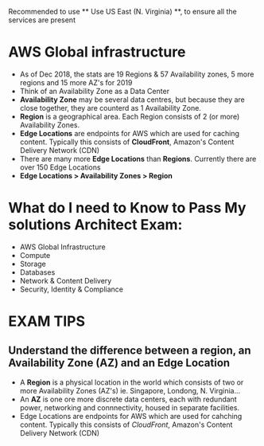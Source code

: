 Recommended to use ** Use US East (N. Virginia) **,  to ensure all the services are present

# AWS Global infrastructure
* As of Dec 2018,  the stats are 19 Regions & 57 Availability zones,  5 more regions and 15 more AZ's for 2019
* Think of an Availability Zone as a Data Center
* **Availability Zone** may be several data centres, but because they are close together, they are counterd as 1 Availability Zone.
* **Region** is a geographical area.  Each Region consists of 2 (or more) Availability Zones.
* **Edge Locations** are endpoints for AWS which are used for caching content.  Typically this consists of **CloudFront**, Amazon's Content Delivery Network (CDN)
* There are many more **Edge Locations** than **Regions**.  Currently there are over 150 Edge Locations
* **Edge Locations > Availability Zones > Region**

# What do I need to Know to Pass My solutions Architect Exam:
* AWS Global Infrastructure
* Compute
* Storage
* Databases
* Network & Content Delivery
* Security, Identity & Compliance


# EXAM TIPS
## Understand the difference between a region, an Availability Zone (AZ) and an Edge Location
* A **Region** is a physical location in the world which consists of two or more Availability Zones (AZ's)
ie. Singapore, Londong, N. Virginia...
* An **AZ** is one ore more discrete data centers, each with redundant power, networking and connnectivity,  housed in separate facilities.
* Edge Locations are endpoints for AWS which are used for cahching content.  Typically this consists of *CloudFront*, Amazon's Content Delivery Network (CDN)



